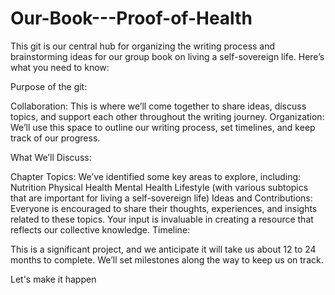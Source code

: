 # Our-Book---Proof-of-Health

This git is our central hub for organizing the writing process and brainstorming ideas for our group book on living a self-sovereign life. Here’s what you need to know:

Purpose of the git:

Collaboration: This is where we’ll come together to share ideas, discuss topics, and support each other throughout the writing journey.
Organization: We’ll use this space to outline our writing process, set timelines, and keep track of our progress.

What We’ll Discuss:

Chapter Topics: We’ve identified some key areas to explore, including:
Nutrition
Physical Health
Mental Health
Lifestyle (with various subtopics that are important for living a self-sovereign life)
Ideas and Contributions: Everyone is encouraged to share their thoughts, experiences, and insights related to these topics. Your input is invaluable in creating a resource that reflects our collective knowledge.
Timeline:

This is a significant project, and we anticipate it will take us about 12 to 24 months to complete. We’ll set milestones along the way to keep us on track.

Let's make it happen 
